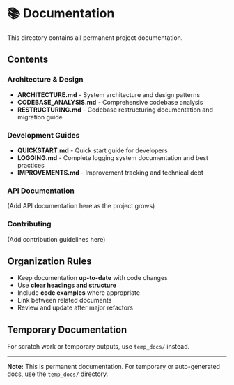 # 📚 Documentation

This directory contains all permanent project documentation.

## Contents

### Architecture & Design

- **ARCHITECTURE.md** - System architecture and design patterns
- **CODEBASE_ANALYSIS.md** - Comprehensive codebase analysis
- **RESTRUCTURING.md** - Codebase restructuring documentation and migration guide

### Development Guides

- **QUICKSTART.md** - Quick start guide for developers
- **LOGGING.md** - Complete logging system documentation and best practices
- **IMPROVEMENTS.md** - Improvement tracking and technical debt

### API Documentation

(Add API documentation here as the project grows)

### Contributing

(Add contribution guidelines here)

## Organization Rules

- Keep documentation **up-to-date** with code changes
- Use **clear headings and structure**
- Include **code examples** where appropriate
- Link between related documents
- Review and update after major refactors

## Temporary Documentation

For scratch work or temporary outputs, use `temp_docs/` instead.

---

**Note:** This is permanent documentation. For temporary or auto-generated docs, use the `temp_docs/` directory.
